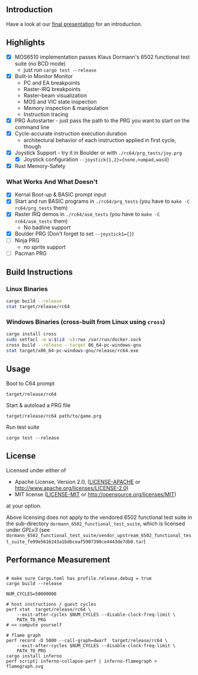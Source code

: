 ## Introduction

Have a look at our [final presentation](https://docs.google.com/presentation/d/1JdwHQDP4C2LULtR_oQqrcnfqxXkiI-fZZ7yfw_HaI9g/edit?usp=sharing) for an introduction.

## Highlights

- [x] MOS6510 implementation passes Klaus Dormann's 6502 functional test suite (no BCD mode)
  - just run `cargo test --release`
- [x] Built-in Monitor Monitor
  - PC and EA breakpoints
  - Raster-IRQ breakpoints
  - Raster-beam visualization
  - MOS and VIC state inspection
  - Memory inspection & manipulation
  - Instruction tracing
- [x] PRG Autostarter - just pass the path to the PRG you want to start on the command line
- [x] Cycle-accurate instruction execution duration
  - architectural behavior of each instruction applied in first cycle, though
- [x] Joystick Support - try it in Boulder or with `./rc64/prg_tests/joy.prg`
  - [x] Joystick configuration `--joystick{1,2}={none,numpad,wasd}`
- [x] Rust Memory-Safety

### What Works And What Doesn't

- [x] Kernal Boot-up & BASIC prompt input
- [x] Start and run BASIC programs in `./rc64/prg_tests` (you have to `make -C rc64/prg_tests` them)
- [x] Raster IRQ demos in `./rc64/asm_tests` (you have to `make -C rc64/asm_tests` them)
  - No badline support
- [x] Boulder PRG (Don't forget to set `--joystick1={}`)
- [ ] Ninja PRG
  - no sprite support
- [ ] Pacman PRG

## Build Instructions

### Linux Binaries

```bash
cargo build --release
stat target/release/rc64
```

### Windows Binaries (cross-built from Linux using `cross`)

```bash
cargo install cross
sudo setfacl -m u:$(id -u):rwx /var/run/docker.sock
cross build --release --target 86_64-pc-windows-gnu
stat target/x86_64-pc-windows-gnu/release/rc64.exe
```

## Usage

Boot to C64 prompt

```
target/release/rc64
```

Start & autoload a PRG file

```
target/release/rc64 path/to/game.prg
```

Run test suite

```
cargo test --release
```

## License

Licensed under either of

 * Apache License, Version 2.0, ([LICENSE-APACHE](LICENSE-APACHE) or http://www.apache.org/licenses/LICENSE-2.0)
 * MIT license ([LICENSE-MIT](LICENSE-MIT) or http://opensource.org/licenses/MIT)

at your option.

Above licensing does not apply to the vendored 6502 functional test suite in the sub-directory `dormann_6502_functional_test_suite`, which is licensed under *GPLv3* (see `dormann_6502_functional_test_suite/vendor_upstream_6502_functional_test_suite_fe99e5616243a1bdbceaf5907390ce4443de7db0.tar`)

## Performance Measurement

```

# make sure Cargo.toml has profile.release.debug = true
cargo build --release

NUM_CYCLES=50000000

# host instructions / guest cycles
perf stat  target/release/rc64 \
    --exit-after-cycles $NUM_CYCLES --disable-clock-freq-limit \
    PATH_TO_PRG
# => compute yourself

# flame graph
perf record -D 5000 --call-graph=dwarf  target/release/rc64 \
    --exit-after-cycles $NUM_CYCLES --disable-clock-freq-limit \
    PATH_TO_PRG
cargo install inferno
perf script| inferno-collapse-perf | inferno-flamegraph > flamegraph.svg

```
